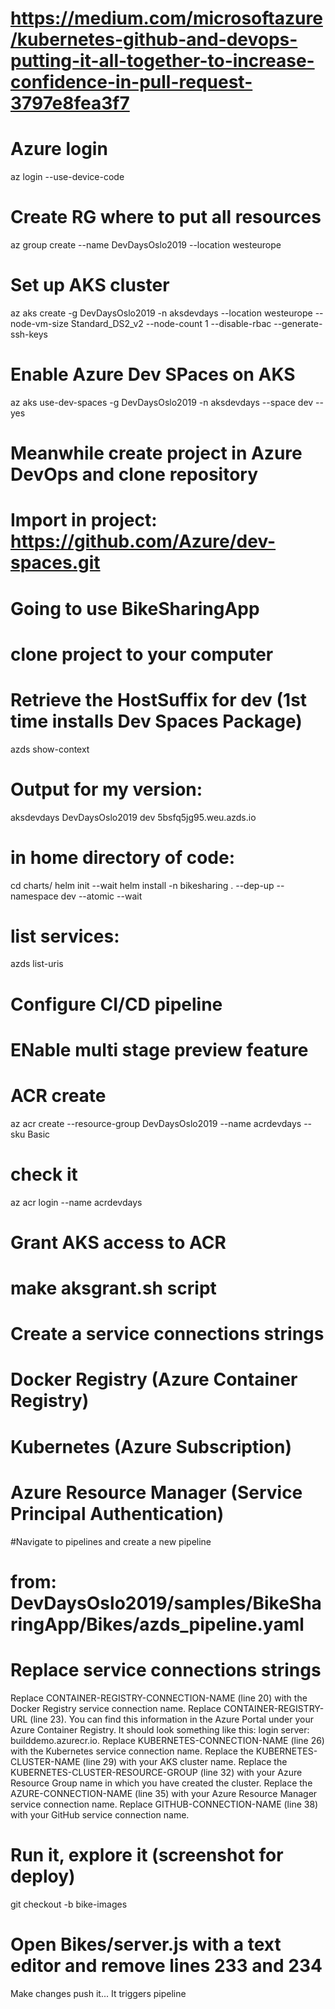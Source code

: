 # https://medium.com/microsoftazure/kubernetes-github-and-devops-putting-it-all-together-to-increase-confidence-in-pull-request-3797e8fea3f7

# Azure login
az login --use-device-code

# Create RG where to put all resources
az group create --name DevDaysOslo2019 --location westeurope
# Set up AKS cluster
az aks create -g DevDaysOslo2019 -n aksdevdays --location westeurope --node-vm-size Standard_DS2_v2 --node-count 1 --disable-rbac --generate-ssh-keys
# Enable Azure Dev SPaces on AKS
az aks use-dev-spaces -g DevDaysOslo2019 -n aksdevdays --space dev --yes
# Meanwhile create project in Azure DevOps and clone repository 
# Import in project: https://github.com/Azure/dev-spaces.git
# Going to use BikeSharingApp 
# clone project to your computer

# Retrieve the HostSuffix for dev (1st time installs Dev Spaces Package)
azds show-context 

# Output for my version: 
aksdevdays  DevDaysOslo2019  dev       5bsfq5jg95.weu.azds.io

# in home directory of code:
cd charts/
helm init --wait
helm install -n bikesharing . --dep-up --namespace dev --atomic --wait

# list services:
azds list-uris

# Configure CI/CD pipeline
# ENable multi stage preview feature

# ACR create
az acr create --resource-group DevDaysOslo2019 --name acrdevdays --sku Basic
# check it
az acr login --name acrdevdays

# Grant AKS access to ACR
# make aksgrant.sh script

# Create a service connections strings
# Docker Registry (Azure Container Registry)
# Kubernetes (Azure Subscription)
# Azure Resource Manager (Service Principal Authentication)

#Navigate to pipelines and create a new pipeline
# from: DevDaysOslo2019/samples/BikeSharingApp/Bikes/azds_pipeline.yaml
# Replace service connections strings
Replace CONTAINER-REGISTRY-CONNECTION-NAME (line 20) with the Docker Registry service connection name.
Replace CONTAINER-REGISTRY-URL (line 23). You can find this information in the Azure Portal under your Azure Container Registry. It should look something like this: login server: builddemo.azurecr.io.
Replace KUBERNETES-CONNECTION-NAME (line 26) with the Kubernetes service connection name.
Replace the KUBERNETES-CLUSTER-NAME (line 29) with your AKS cluster name.
Replace the KUBERNETES-CLUSTER-RESOURCE-GROUP (line 32) with your Azure Resource Group name in which you have created the cluster.
Replace the AZURE-CONNECTION-NAME (line 35) with your Azure Resource Manager service connection name.
Replace GITHUB-CONNECTION-NAME (line 38) with your GitHub service connection name.

# Run it, explore it (screenshot for deploy)

git checkout -b bike-images

# Open Bikes/server.js with a text editor and remove lines 233 and 234
Make changes push it...
It triggers pipeline